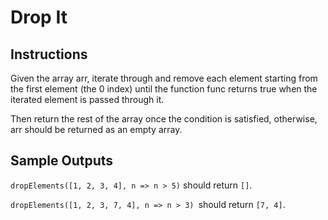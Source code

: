 # Drop It 

## Instructions 

Given the array arr, iterate through and remove each element starting from the first element (the 0 index) until the function func returns true when the iterated element is passed through it.

Then return the rest of the array once the condition is satisfied, otherwise, arr should be returned as an empty array.

## Sample Outputs

`dropElements([1, 2, 3, 4], n => n > 5)` should return `[]`.

`dropElements([1, 2, 3, 7, 4], n => n > 3) `should return `[7, 4]`.
